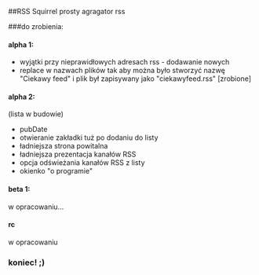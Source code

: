 ##RSS Squirrel
prosty agragator rss

###do zrobienia:

#### alpha 1:
- wyjątki przy nieprawidłowych adresach rss - dodawanie nowych 
- replace w nazwach plików tak aby można było stworzyć nazwę "Ciekawy feed" i plik był zapisywany jako "ciekawyfeed.rss" [zrobione]

#### alpha 2:
(lista w budowie)
- pubDate
- otwieranie zakładki tuż po dodaniu do listy
- ładniejsza strona powitalna
- ładniejsza prezentacja kanałów RSS
- opcja odświeżania kanałów RSS z listy
- okienko "o programie"

#### beta 1:
w opracowaniu...

#### rc
w opracowaniu

### koniec! ;)
